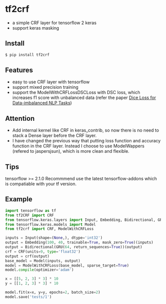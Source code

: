 # tf2crf
* a simple CRF layer for tensorflow 2 keras
* support keras masking

## Install
```python
$ pip install tf2crf
```

## Features
* easy to use CRF layer with tensorflow
* support mixed precision training
* support the ModelWithCRFLossDSCLoss with DSC loss, which increases f1 score with unbalanced data (refer the paper [Dice Loss for Data-imbalanced NLP Tasks](https://arxiv.org/pdf/1911.02855.pdf))
## Attention
* Add internal kernel like CRF in keras_contrib, so now there is no need to stack a Dense layer before the CRF layer.
* I have changed the previous way that putting loss function and accuracy function in the CRF layer. Instead I choose to use ModelWappers (refered to jaspersjsun), which is more clean and flexible.
## Tips
tensorflow >= 2.1.0
Recommmend use the latest tensorflow-addons which is compatiable with your tf version.

## Example
```python
import tensorflow as tf
from tf2CRF import CRF
from tensorflow.keras.layers import Input, Embedding, Bidirectional, GRU, Dense
from tensorflow.keras.models import Model
from tf2crf import CRF, ModelWithCRFLoss

inputs = Input(shape=(None,), dtype='int32')
output = Embedding(100, 40, trainable=True, mask_zero=True)(inputs)
output = Bidirectional(GRU(64, return_sequences=True))(output)
crf = CRF(units=9, type='float32')
output = crf(output)
base_model = Model(inputs, output)
model = ModelWithCRFLoss(base_model, sparse_target=True)
model.compile(optimizer='adam')

x = [[5, 2, 3] * 3] * 10
y = [[1, 2, 3] * 3] * 10

model.fit(x=x, y=y, epochs=2, batch_size=2)
model.save('tests/1')

```

